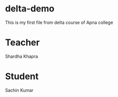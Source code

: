 # delta-demo
This is my first file from delta course of Apna college

# Teacher 
Shardha Khapra

# Student
Sachin Kumar
